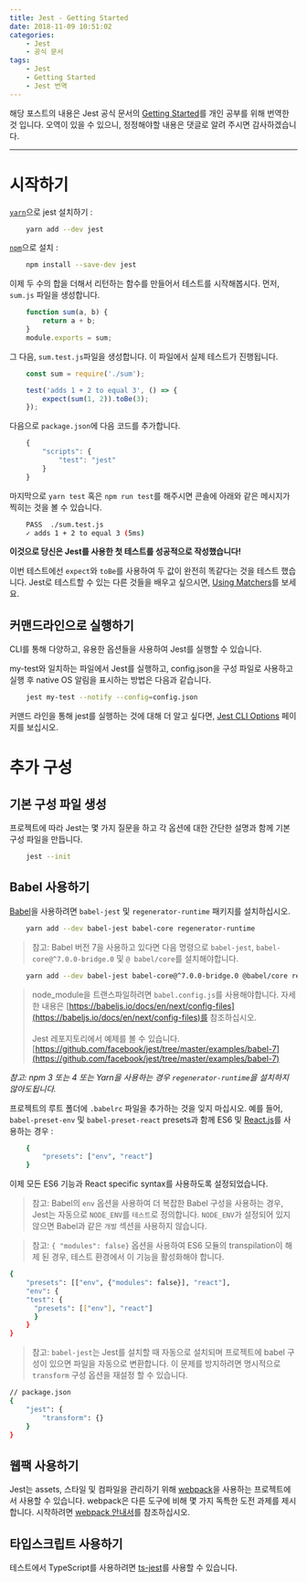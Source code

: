 ```yaml
---
title: Jest - Getting Started
date: 2018-11-09 10:51:02
categories:
    - Jest
    - 공식 문서
tags:
    - Jest
    - Getting Started
    - Jest 번역
---
```


해당 포스트의 내용은 Jest 공식 문서의 [Getting Started](https://jestjs.io/docs/en/getting-started)를 개인 공부를 위해 번역한 것 입니다. 오역이 있을 수 있으니, 정정해야할 내용은 댓글로 알려 주시면 감사하겠습니다.

---

# 시작하기

[`yarn`](https://yarnpkg.com/en/package/jest)으로 jest 설치하기 :
``` bash
    yarn add --dev jest
```

[`npm`](https://www.npmjs.com/)으로 설치 :
``` bash
    npm install --save-dev jest
```

이제 두 수의 합을 더해서 리턴하는 함수를 만들어서 테스트를 시작해봅시다. 먼저, `sum.js` 파일을 생성합니다.

``` javascript
    function sum(a, b) {
        return a + b;
    }
    module.exports = sum;
```
그 다음, `sum.test.js`파일을 생성합니다. 이 파일에서 실제 테스트가 진행됩니다.

``` javascript
    const sum = require('./sum');

    test('adds 1 + 2 to equal 3', () => {
        expect(sum(1, 2)).toBe(3);
    });
```

다음으로 `package.json`에 다음 코드를 추가합니다.
``` javascript
    {
        "scripts": {
            "test": "jest"
        }
    }
```

마지막으로 `yarn test` 혹은 `npm run test`를 해주시면 콘솔에 아래와 같은 메시지가 찍히는 것을 볼 수 있습니다.

``` bash
    PASS  ./sum.test.js
    ✓ adds 1 + 2 to equal 3 (5ms)
```

**이것으로 당신은 Jest를 사용한 첫 테스트를 성공적으로 작성했습니다!**


이번 테스트에선 `expect`와 `toBe`를 사용하여 두 값이 완전히 똑같다는 것을 테스트 했습니다. Jest로 테스트할 수 있는 다른 것들을 배우고 싶으시면, [Using Matchers](https://jestjs.io/docs/en/using-matchers)를 보세요.



## 커맨드라인으로 실행하기

CLI를 통해 다양하고, 유용한 옵션들을 사용하여 Jest를 실행할 수 있습니다.

my-test와 일치하는 파일에서 Jest를 실행하고, config.json을 구성 파일로 사용하고 실행 후 native OS 알림을 표시하는 방법은 다음과 같습니다.
``` bash
    jest my-test --notify --config=config.json
```

커맨드 라인을 통해 jest를 실행하는 것에 대해 더 알고 싶다면, [Jest CLI Options](https://jestjs.io/docs/en/cli) 페이지를 보십시오.


# 추가 구성

## 기본 구성 파일 생성
프로젝트에 따라 Jest는 몇 가지 질문을 하고 각 옵션에 대한 간단한 설명과 함께 기본 구성 파일을 만듭니다.
``` bash
    jest --init
```

## Babel 사용하기
[Babel](https://babeljs.io/)을 사용하려면 `babel-jest` 및 `regenerator-runtime` 패키지를 설치하십시오.
``` bash
    yarn add --dev babel-jest babel-core regenerator-runtime
```

> 참고: Babel 버전 7을 사용하고 있다면 다음 명령으로 `babel-jest`, `babel-core@^7.0.0-bridge.0` 및 `@ babel/core`를 설치해야합니다.

``` bash
    yarn add --dev babel-jest babel-core@^7.0.0-bridge.0 @babel/core regenerator-runtime
```
> node_module을 트랜스파일하려면 `babel.config.js`를 사용해야합니다. 자세한 내용은 [https://babeljs.io/docs/en/next/config-files](https://babeljs.io/docs/en/next/config-files)를 참조하십시오.<br /><br />Jest 레포지토리에서 예제를 볼 수 있습니다.<br />[https://github.com/facebook/jest/tree/master/examples/babel-7](https://github.com/facebook/jest/tree/master/examples/babel-7)


_참고: npm 3 또는 4 또는 Yarn을 사용하는 경우 `regenerator-runtime`을 설치하지 않아도됩니다._

프로젝트의 루트 폴더에 `.babelrc` 파일을 추가하는 것을 잊지 마십시오. 예를 들어, `babel-preset-env` 및 `babel-preset-react` presets과 함께 ES6 및 [React.js](https://reactjs.org/)를 사용하는 경우 :

``` bash
    {
        "presets": ["env", "react"]
    }
```

이제 모든 ES6 기능과 React specific syntax를 사용하도록 설정되었습니다.

> 참고: Babel의 `env` 옵션을 사용하여 더 복잡한 Babel 구성을 사용하는 경우, Jest는 자동으로 `NODE_ENV`를 `테스트`로 정의합니다. `NODE_ENV`가 설정되어 있지 않으면 Babel과 같은 `개발` 섹션을 사용하지 않습니다.

> 참고: `{ "modules": false}` 옵션을 사용하여 ES6 모듈의 transpilation이 해제 된 경우, 테스트 환경에서 이 기능을 활성화해야 합니다.

``` bash
{
    "presets": [["env", {"modules": false}], "react"],
    "env": {
    "test": {
      "presets": [["env"], "react"]
      }
    }
}
```

> 참고: `babel-jest`는 Jest를 설치할 때 자동으로 설치되며 프로젝트에 babel 구성이 있으면 파일을 자동으로 변환합니다. 이 문제를 방지하려면 명시적으로 `transform` 구성 옵션을 재설정 할 수 있습니다.
``` bash
// package.json
{
    "jest": {
        "transform": {}
    }
}
```

## 웹팩 사용하기
Jest는 assets, 스타일 및 컴파일을 관리하기 위해 [webpack](https://webpack.github.io/)을 사용하는 프로젝트에서 사용할 수 있습니다. webpack은 다른 도구에 비해 몇 가지 독특한 도전 과제를 제시합니다. 시작하려면 [webpack 안내서](https://jestjs.io/docs/en/webpack)를 참조하십시오.

## 타입스크립트 사용하기
테스트에서 TypeScript를 사용하려면 [ts-jest](https://github.com/kulshekhar/ts-jest)를 사용할 수 있습니다.